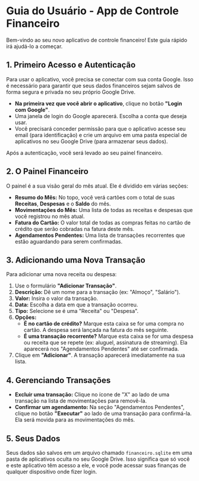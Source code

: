 # Guia do Usuário - App de Controle Financeiro

Bem-vindo ao seu novo aplicativo de controle financeiro! Este guia rápido irá ajudá-lo a começar.

## 1. Primeiro Acesso e Autenticação

Para usar o aplicativo, você precisa se conectar com sua conta Google. Isso é necessário para garantir que seus dados financeiros sejam salvos de forma segura e privada no seu próprio Google Drive.

- **Na primeira vez que você abrir o aplicativo**, clique no botão **"Login com Google"**.
- Uma janela de login do Google aparecerá. Escolha a conta que deseja usar.
- Você precisará conceder permissão para que o aplicativo acesse seu email (para identificação) e crie um arquivo em uma pasta especial de aplicativos no seu Google Drive (para armazenar seus dados).

Após a autenticação, você será levado ao seu painel financeiro.

## 2. O Painel Financeiro

O painel é a sua visão geral do mês atual. Ele é dividido em várias seções:

- **Resumo do Mês:** No topo, você verá cartões com o total de suas **Receitas**, **Despesas** e o **Saldo** do mês.
- **Movimentações do Mês:** Uma lista de todas as receitas e despesas que você registrou no mês atual.
- **Fatura do Cartão:** O valor total de todas as compras feitas no cartão de crédito que serão cobradas na fatura deste mês.
- **Agendamentos Pendentes:** Uma lista de transações recorrentes que estão aguardando para serem confirmadas.

## 3. Adicionando uma Nova Transação

Para adicionar uma nova receita ou despesa:

1.  Use o formulário **"Adicionar Transação"**.
2.  **Descrição:** Dê um nome para a transação (ex: "Almoço", "Salário").
3.  **Valor:** Insira o valor da transação.
4.  **Data:** Escolha a data em que a transação ocorreu.
5.  **Tipo:** Selecione se é uma "Receita" ou "Despesa".
6.  **Opções:**
    - **É no cartão de crédito?** Marque esta caixa se for uma compra no cartão. A despesa será lançada na fatura do mês seguinte.
    - **É uma transação recorrente?** Marque esta caixa se for uma despesa ou receita que se repete (ex: aluguel, assinatura de streaming). Ela aparecerá nos "Agendamentos Pendentes" até ser confirmada.
7.  Clique em **"Adicionar"**. A transação aparecerá imediatamente na sua lista.

## 4. Gerenciando Transações

- **Excluir uma transação:** Clique no ícone de "X" ao lado de uma transação na lista de movimentações para removê-la.
- **Confirmar um agendamento:** Na seção "Agendamentos Pendentes", clique no botão **"Executar"** ao lado de uma transação para confirmá-la. Ela será movida para as movimentações do mês.

## 5. Seus Dados

Seus dados são salvos em um arquivo chamado `financeiro.sqlite` em uma pasta de aplicativos oculta no seu Google Drive. Isso significa que só você e este aplicativo têm acesso a ele, e você pode acessar suas finanças de qualquer dispositivo onde fizer login.
